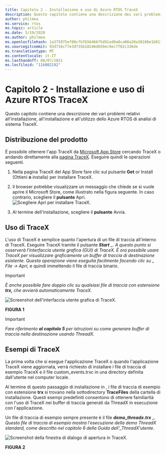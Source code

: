 ```yaml
---
title: Capitolo 2 - Installazione e uso di Azure RTOS TraceX
description: Questo capitolo contiene una descrizione dei vari problemi relativi all'installazione, all'installazione e all'utilizzo dello Azure RTOS di analisi di sistema TraceX.
author: philmea
ms.service: rtos
ms.topic: article
ms.date: 5/19/2020
ms.author: philmea
ms.openlocfilehash: 1a375975ef80cfb7b56466f5d91ed9a0ca00a20a38108e1b81f4fe8e5d85278d
ms.sourcegitcommit: 93d716cf7e3d735b18246d659ec9ec7f82c336de
ms.translationtype: MT
ms.contentlocale: it-IT
ms.lasthandoff: 08/07/2021
ms.locfileid: "116802192"
---
```

# <a name="chapter-2---installation-and-use-of-azure-rtos-tracex"></a>Capitolo 2 - Installazione e uso di Azure RTOS TraceX

Questo capitolo contiene una descrizione dei vari problemi relativi all'installazione, all'installazione e all'utilizzo dello Azure RTOS di analisi di sistema TraceX. 

## <a name="product-distribution"></a>Distribuzione del prodotto

È possibile ottenere l'app TraceX da [Microsoft App Store](https://microsoft.com/store/apps) cercando TraceX o andando direttamente alla [pagina TraceX](https://www.microsoft.com/p/azure-rtos-tracex/9nf1lfd5xxg3?activetab=pivot:overviewtab). Eseguire quindi le operazioni seguenti.

1. Nella pagina TraceX del App Store fare clic sul pulsante **Get** or Install (Ottieni **o** installa) per installare TraceX.

1. Il browser potrebbe visualizzare un messaggio che chiede se si vuole aprire il Microsoft Store, come illustrato nella figura seguente. In caso contrario, scegliere il **pulsante** Apri.
![Scegliere Apri per installare TraceX.](../guix/media/guix-studio/open-ms-store.png)

1. Al termine dell'installazione, scegliere il **pulsante** Avvia. 

## <a name="using-tracex"></a>Uso di TraceX

L'uso di TraceX è semplice quanto l'apertura di un file di traccia all'interno di TraceX. Eseguire TraceX tramite il pulsante ***Start** _. A questo punto si osserverà l'interfaccia utente grafica (GUI) di TraceX. È ora possibile usare TraceX per visualizzare graficamente un buffer di traccia di destinazione esistente. Questa operazione viene eseguita facilmente facendo clic su _ *_File -> Apri,_** e quindi immettendo il file di traccia binario.

>[!IMPORTANT]
>*È anche possibile fare doppio clic su qualsiasi file di traccia con estensione **trx,** che avvierà automaticamente TraceX.*

![Screenshot dell'interfaccia utente grafica di TraceX.](./media/user-guide/screen_shot_8.png)

**FIGURA 1**

>[!IMPORTANT]
>*Fare riferimento **al capitolo 5** per istruzioni su come generare buffer di traccia nella destinazione usando ThreadX.*

## <a name="tracex-examples"></a>Esempi di TraceX

La prima volta che si esegue l'applicazione TraceX o quando l'applicazione TraceX viene aggiornata, verrà richiesto di installare i file di traccia di esempio TraceX e il file custom_events.trxc in una directory definita dall'utente nel computer locale.

Al termine di questo passaggio di installazione in , i file di traccia di esempio con estensione **trx** si trovano nella sottodirectory **TraceFiles** della cartella di installazione. Questi esempi predefiniti consentono di ottenere familiarità con l'uso di TraceX nei buffer di traccia generati da ThreadX in esecuzione con l'applicazione.

Un file di traccia di esempio sempre presente è il file ***demo_threadx.trx** _. Questo file di traccia di esempio mostra l'esecuzione della demo ThreadX standard, come descritto nel capitolo 6 della Guida dell'_ThreadX'utente*.

![Screenshot della finestra di dialogo di apertura in TraceX.](./media/user-guide/screen_shot_9.png)

**FIGURA 2**
